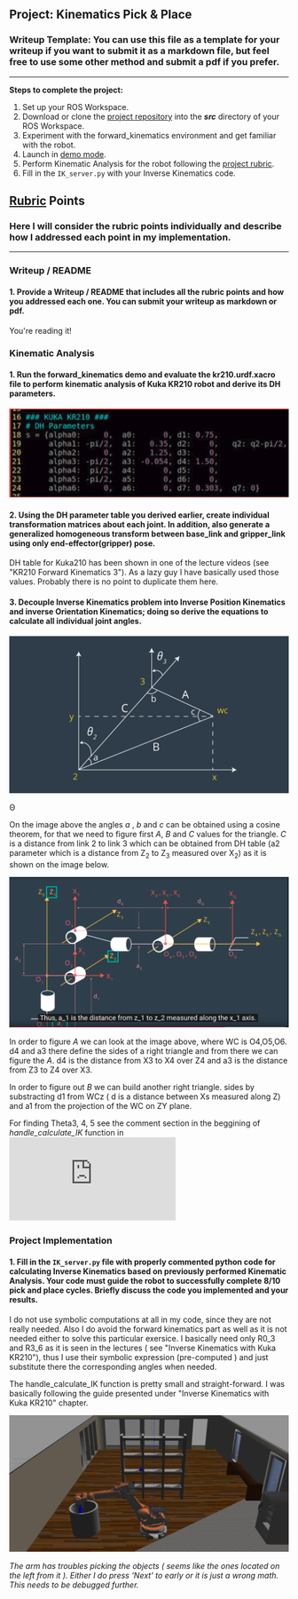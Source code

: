 ## Project: Kinematics Pick & Place
### Writeup Template: You can use this file as a template for your writeup if you want to submit it as a markdown file, but feel free to use some other method and submit a pdf if you prefer.

---


**Steps to complete the project:**  


1. Set up your ROS Workspace.
2. Download or clone the [project repository](https://github.com/udacity/RoboND-Kinematics-Project) into the ***src*** directory of your ROS Workspace.  
3. Experiment with the forward_kinematics environment and get familiar with the robot.
4. Launch in [demo mode](https://classroom.udacity.com/nanodegrees/nd209/parts/7b2fd2d7-e181-401e-977a-6158c77bf816/modules/8855de3f-2897-46c3-a805-628b5ecf045b/lessons/91d017b1-4493-4522-ad52-04a74a01094c/concepts/ae64bb91-e8c4-44c9-adbe-798e8f688193).
5. Perform Kinematic Analysis for the robot following the [project rubric](https://review.udacity.com/#!/rubrics/972/view).
6. Fill in the `IK_server.py` with your Inverse Kinematics code. 


[//]: # (Image References)

[image1]: ./misc_images/misc1.png
[image2]: ./misc_images/misc3.png
[image3]: ./misc_images/misc2.png

## [Rubric](https://review.udacity.com/#!/rubrics/972/view) Points
### Here I will consider the rubric points individually and describe how I addressed each point in my implementation.  

---
### Writeup / README

#### 1. Provide a Writeup / README that includes all the rubric points and how you addressed each one.  You can submit your writeup as markdown or pdf.  

You're reading it!

### Kinematic Analysis
#### 1. Run the forward_kinematics demo and evaluate the kr210.urdf.xacro file to perform kinematic analysis of Kuka KR210 robot and derive its DH parameters.

![Kuka](./pictures/DH_table.png)

#### 2. Using the DH parameter table you derived earlier, create individual transformation matrices about each joint. In addition, also generate a generalized homogeneous transform between base_link and gripper_link using only end-effector(gripper) pose.

DH table for Kuka210 has been shown in one of the lecture videos (see "KR210 Forward Kinematics 3"). As a lazy guy I have basically used those values. Probably there is no point to duplicate them here.

#### 3. Decouple Inverse Kinematics problem into Inverse Position Kinematics and inverse Orientation Kinematics; doing so derive the equations to calculate all individual joint angles.

![Theta2 and Theta3 image](https://github.com/DrSergey84/RoboND-Kinematics/blob/master/pictures/l21-l-inverse-kinematics-new-design-fixed.png)

Θ

On the image above the angles *a* , *b* and *c* can be obtained using a cosine theorem, for that we need to figure first *A*, *B* and *C* values for the triangle. *C* is a distance from link 2 to link 3 which can be obtained from DH table (a2 parameter which is a distance from Z<sub>2</sub>  to Z<sub>3</sub> measured over X<sub>2</sub>) as it is shown on the image below.

![Kuka](./pictures/forward_kinematics.png)


In order to figure *A* we can look at the image above, where WC is O4,O5,O6. d4 and a3  there define the sides of a right triangle and from there we can figure the *A*. d4 is the distance from X3 to X4 over Z4 and a3 is the distance from Z3 to Z4 over X3.

In order to figure out *B* we can build another right triangle.  sides by substracting d1 from WCz ( d is a distance between Xs measured along Z) and a1 from the projection of the WC on ZY plane.

For finding Theta3, 4, 5  see the comment section in the beggining of *handle_calculate_IK*  function in ![IK_server](https://github.com/DrSergey84/RoboND-Kinematics/blob/master/IK_server.py)

### Project Implementation

#### 1. Fill in the `IK_server.py` file with properly commented python code for calculating Inverse Kinematics based on previously performed Kinematic Analysis. Your code must guide the robot to successfully complete 8/10 pick and place cycles. Briefly discuss the code you implemented and your results. 

 I do not use symbolic computations at all in my code, since they are not really needed. Also I do avoid the forward kinematics part as well as it is not needed either to solve this particular exersice.  I basically need  only R0_3 and
R3_6 as it is seen in the lectures ( see "Inverse Kinematics with Kuka KR210"), thus I use their symbolic expression (pre-computed ) and just substitute there the corresponding angles when needed. 

The handle_calculate_IK function is pretty small and straight-forward. I was basically following the  guide presented under "Inverse Kinematics with Kuka KR210" chapter.

![Pick&Place](https://github.com/DrSergey84/RoboND-Kinematics/blob/master/pictures/default_gzclient_camera(1)-2018-04-02T12_34_14.500741.jpg)

*The arm has troubles picking the objects ( seems like the ones located on the left from it ). Either I do press 'Next' to early or it is just a wrong math. This needs to be debugged further.*
